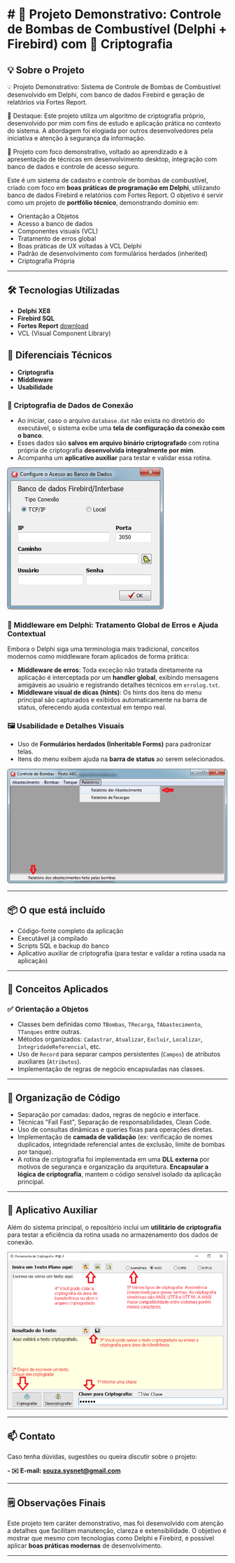 # # 🔧 Projeto Demonstrativo: Controle de Bombas de Combustível (Delphi + Firebird) com 🔐 Criptografia

## 💡 Sobre o Projeto

💡 Projeto Demonstrativo: Sistema de Controle de Bombas de Combustível desenvolvido em Delphi, com banco de dados Firebird e geração de relatórios via Fortes Report.

🔐 Destaque: Este projeto utiliza um algoritmo de criptografia próprio, desenvolvido por mim com fins de estudo e aplicação prática no contexto do sistema. A abordagem foi elogiada por outros desenvolvedores pela iniciativa e atenção à segurança da informação.

🧪 Projeto com foco demonstrativo, voltado ao aprendizado e à apresentação de técnicas em desenvolvimento desktop, integração com banco de dados e controle de acesso seguro.

Este é um sistema de cadastro e controle de bombas de combustível, criado com foco em **boas práticas de programação em Delphi**, utilizando banco de dados Firebird e relatórios com Fortes Report. O objetivo é servir como um projeto de **portfólio técnico**, demonstrando domínio em:

- Orientação a Objetos
- Acesso a banco de dados
- Componentes visuais (VCL)
- Tratamento de erros global
- Boas práticas de UX voltadas à VCL Delphi
- Padrão de desenvolvimento com formulários herdados (inherited)
- Criptografia Própria

---

## 🛠 Tecnologias Utilizadas

- **Delphi XE8**
- **Firebird SQL**
- **Fortes Report** [download](https://github.com/fortesinformatica/fortesreport-ce/tree/master)
- VCL (Visual Component Library)


## 🚀 Diferenciais Técnicos

- **Criptografia**
- **Middleware**
- **Usabilidade**

### 🔐 Criptografia de Dados de Conexão

- Ao iniciar, caso o arquivo `database.dat` não exista no diretório do executável, o sistema exibe uma **tela de configuração da conexão com o banco**.
- Esses dados são **salvos em arquivo binário criptografado** com rotina própria de criptografia **desenvolvida integralmente por mim**.
- Acompanha um **aplicativo auxiliar** para testar e validar essa rotina.

<img src="configurabanco.png" alt="Tela de configuração do banco"/>

### 🧩 Middleware em Delphi: Tratamento Global de Erros e Ajuda Contextual

Embora o Delphi siga uma terminologia mais tradicional, conceitos modernos como middleware foram aplicados de forma prática:

- **Middleware de erros**: Toda exceção não tratada diretamente na aplicação é interceptada por um **handler global**, exibindo mensagens amigáveis ao usuário e registrando detalhes técnicos em `errolog.txt`.
- **Middleware visual de dicas (hints)**: Os hints dos itens do menu principal são capturados e exibidos automaticamente na barra de status, oferecendo ajuda contextual em tempo real.

### 🖼️ Usabilidade e Detalhes Visuais

- Uso de **Formulários herdados (Inheritable Forms)** para padronizar telas.
- Itens do menu exibem ajuda na **barra de status** ao serem selecionados.

<img src="ajudaStatusBar.png" alt="Ajuda exibida na barra de status"/>

---

## 📦 O que está incluído

- Código-fonte completo da aplicação
- Executável já compilado
- Scripts SQL e backup do banco
- Aplicativo auxiliar de criptografia (para testar e validar a rotina usada na aplicação)

---

## 🧠 Conceitos Aplicados

### ✅ Orientação a Objetos
- Classes bem definidas como `TBombas`, `TRecarga`, `TAbastecimento`, `TTanques` entre outras.
- Métodos organizados: `Cadastrar`, `Atualizar`, `Excluir`, `Localizar`, `IntegridadeReferencial`, etc.
- Uso de `Record` para separar campos persistentes (`Campos`) de atributos auxiliares (`Atributos`).
- Implementação de regras de negócio encapsuladas nas classes.

---

## 📂 Organização de Código

- Separação por camadas: dados, regras de negócio e interface.
- Técnicas "Fail Fast", Separação de responsabilidades, Clean Code.
- Uso de consultas dinâmicas e queries fixas para operações diretas.
- Implementação de **camada de validação** (ex: verificação de nomes duplicados, integridade referencial antes de exclusão, limite de bombas por tanque).
- A rotina de criptografia foi implementada em uma **DLL externa** por motivos de segurança e organização da arquitetura. **Encapsular a lógica de criptografia**, mantem o código sensível isolado da aplicação principal.

---

## 🧪 Aplicativo Auxiliar

Além do sistema principal, o repositório inclui um **utilitário de criptografia** para testar a eficiência da rotina usada no armazenamento dos dados de conexão.

<img src="criptoTool.png" alt="Explicações de uso ferramenta de criptografia."/>

---

## 📫 Contato

Caso tenha dúvidas, sugestões ou queira discutir sobre o projeto:

**- ✉️ E-mail: [souza.sysnet@gmail.com](souza.sysnet@gmail.com)**

---

## 🗒️ Observações Finais

Este projeto tem caráter demonstrativo, mas foi desenvolvido com atenção a detalhes que facilitam manutenção, clareza e extensibilidade. O objetivo é mostrar que mesmo com tecnologias como Delphi e Firebird, é possível aplicar **boas práticas modernas** de desenvolvimento.

---
